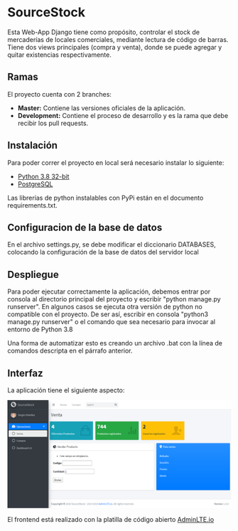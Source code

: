 # SourceStock

<p>Esta Web-App Django tiene como propósito, controlar el stock de mercaderías de locales comerciales,
mediante lectura de código de barras. Tiene dos views principales (compra y venta), donde se puede agregar
y quitar existencias respectivamente.</p>

<h2>Ramas</h2>
<p>El proyecto cuenta con 2 branches:</p>
<ul>
  <li><strong>Master:</strong> Contiene las versiones oficiales de la aplicación.</li>
  <li><strong>Development:</strong> Contiene el proceso de desarrollo y es la rama que debe recibir los pull requests.</li>
</ul>

<h2>Instalación</h2>

<p>Para poder correr el proyecto en local será necesario instalar lo siguiente:</p>

<ul>
  <li><a href='https://www.python.org/downloads/'>Python 3.8 32-bit</a></li>
  <li><a href='https://www.postgresql.org/download/'>PostgreSQL</a></li>
</ul>

<p>Las librerías de python instalables con PyPi están en el documento requirements.txt.</p>

<h2>Configuracion de la base de datos</h2>

<p>En el archivo settings.py, se debe modificar el diccionario DATABASES, 
colocando la configuración de la base de datos del servidor local</p>

<h2>Despliegue</h2>

<p>Para poder ejecutar correctamente la aplicación, debemos entrar por consola al directorio 
principal del proyecto y escribir "python manage.py runserver". En algunos casos se ejecuta otra versión de 
python no compatible con el proyecto. De ser así, escribir en consola "python3 manage.py runserver" o el 
comando que sea necesario para invocar al entorno de Python 3.8</p>
<p>Una forma de automatizar esto es creando un archivo .bat con la línea de comandos descripta en el párrafo anterior.</p>

<h2>Interfaz</h2>

<p>La aplicación tiene el siguiente aspecto:</p>

<img src="https://raw.githubusercontent.com/SantiR38/SourceStock/development/erp/static/dist/img/interfaz.png" />

<p>El frontend está realizado con la platilla de código abierto <a href="https://adminlte.io/">AdminLTE.io</a></p>
